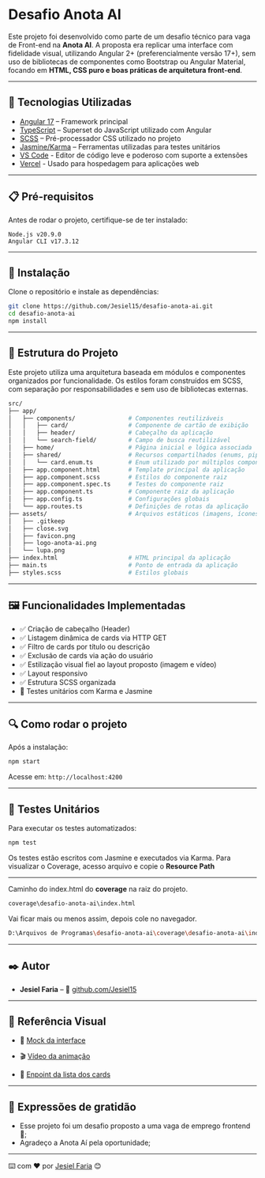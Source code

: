 # Desafio Anota AI

Este projeto foi desenvolvido como parte de um desafio técnico para vaga de Front-end na **Anota AI**. A proposta era replicar uma interface com fidelidade visual, utilizando Angular 2+ (preferencialmente versão 17+), sem uso de bibliotecas de componentes como Bootstrap ou Angular Material, focando em **HTML, CSS puro e boas práticas de arquitetura front-end**.

---

## 🚀 Tecnologias Utilizadas

- [Angular 17](https://angular.io/) – Framework principal
- [TypeScript](https://www.typescriptlang.org/) – Superset do JavaScript utilizado com Angular
- [SCSS](https://sass-lang.com/) – Pré-processador CSS utilizado no projeto
- [Jasmine/Karma](https://karma-runner.github.io/) – Ferramentas utilizadas para testes unitários
- [VS Code](https://code.visualstudio.com) - Editor de código leve e poderoso com suporte a extensões
- [Vercel](https://vercel.com/) - Usado para hospedagem para aplicações web

---

## 📋 Pré-requisitos

Antes de rodar o projeto, certifique-se de ter instalado:

```
Node.js v20.9.0
Angular CLI v17.3.12
```

---

## 🔧 Instalação

Clone o repositório e instale as dependências:

```bash
git clone https://github.com/Jesiel15/desafio-anota-ai.git
cd desafio-anota-ai
npm install
```

---

## 📂 Estrutura do Projeto

Este projeto utiliza uma arquitetura baseada em módulos e componentes organizados por funcionalidade. Os estilos foram construídos em SCSS, com separação por responsabilidades e sem uso de bibliotecas externas.

```bash
src/
├── app/
│   ├── components/               # Componentes reutilizáveis
│   │   ├── card/                 # Componente de cartão de exibição
│   │   ├── header/               # Cabeçalho da aplicação
│   │   └── search-field/         # Campo de busca reutilizável
│   ├── home/                     # Página inicial e lógica associada
│   ├── shared/                   # Recursos compartilhados (enums, pipes, etc.)
│   │   └── card.enum.ts          # Enum utilizado por múltiplos componentes
│   ├── app.component.html        # Template principal da aplicação
│   ├── app.component.scss        # Estilos do componente raiz
│   ├── app.component.spec.ts     # Testes do componente raiz
│   ├── app.component.ts          # Componente raiz da aplicação
│   ├── app.config.ts             # Configurações globais
│   └── app.routes.ts             # Definições de rotas da aplicação
├── assets/                       # Arquivos estáticos (imagens, ícones)
│   ├── .gitkeep
│   ├── close.svg
│   ├── favicon.png
│   ├── logo-anota-ai.png
│   └── lupa.png
├── index.html                    # HTML principal da aplicação
├── main.ts                       # Ponto de entrada da aplicação
├── styles.scss                   # Estilos globais

```

---

## 🖼️ Funcionalidades Implementadas

- ✅ Criação de cabeçalho (Header)
- ✅ Listagem dinâmica de cards via HTTP GET
- ✅ Filtro de cards por título ou descrição
- ✅ Exclusão de cards via ação do usuário
- ✅ Estilização visual fiel ao layout proposto (imagem e vídeo)
- ✅ Layout responsivo
- ✅ Estrutura SCSS organizada
- 🔁 Testes unitários com Karma e Jasmine

---

## 🔍 Como rodar o projeto

Após a instalação:

```bash
npm start
```

Acesse em: `http://localhost:4200`

---

## 🧪 Testes Unitários

Para executar os testes automatizados:

```bash
npm test
```

Os testes estão escritos com Jasmine e executados via Karma.
Para visualizar o Coverage, acesso arquivo e copie o **Resource Path**

---

Caminho do index.html do **coverage** na raiz do projeto.

```bash
coverage\desafio-anota-ai\index.html
```

Vai ficar mais ou menos assim, depois cole no navegador.

```bash
D:\Arquivos de Programas\desafio-anota-ai\coverage\desafio-anota-ai\index.html
```

---

## ✒️ Autor

- **Jesiel Faria** – 📎 [github.com/Jesiel15](https://github.com/Jesiel15)

---

## 🎥 Referência Visual

- 📸 [Mock da interface](https://githubanotaai.github.io/frontend-interview-mock-data/teste/Test-front-anota-ai.jpg)
- 🎬 [Vídeo da animação](https://githubanotaai.github.io/frontend-interview-mock-data/teste/Test-front-anota-ai.webm)

- 📄 [Enpoint da lista dos cards](https://githubanotaai.github.io/frontend-interview-mock-data/cardlist.json)

---

## 🎁 Expressões de gratidão

- Esse projeto foi um desafio proposto a uma vaga de emprego frontend 📢;
- Agradeço a Anota Aí pela oportunidade;

---

⌨️ com ❤️ por [Jesiel Faria](https://github.com/Jesiel15) 😊
